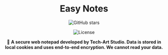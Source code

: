 <div align="center">

<!--![Easy Note Banner](assets/images/banner.png)-->

# Easy Notes

![GitHub stars](https://img.shields.io/github/stars/Dev-Huang1/Easy-Notes.svg?style=for-the-badge)

![License](https://img.shields.io/github/license/Dev-Huang1/Easy-Notes.svg?style=for-the-badge)


📃 __A secure web notepad developed by Tech-Art Studio. Data is stored in local cookies and uses end-to-end encryption. We cannot read your data.__

</div>
